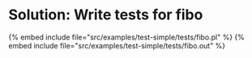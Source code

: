 # Solution: Write tests for fibo



{% embed include file="src/examples/test-simple/tests/fibo.pl" %}
{% embed include file="src/examples/test-simple/tests/fibo.out" %}
